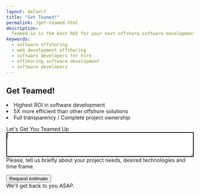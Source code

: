 ```yaml
---
layout: default
title: "Get Teamed!"
permalink: /get-teamed.html
description:
  Teamed.io is the best ROI for your next offshore software development project 
keywords:
  - software offshoring
  - web development offshoring
  - software developers for hire
  - offshoring software development
  - software developers
---
```


## Get Teamed!
<li>Highest ROI in software development
<li>5X more efficient than other offshore solutions
<li>Full transparency / Complete project ownership

<form name="form" name="form" ng-submit="submit()">
  <p>
    <label>Let's Get You Teamed Up</label><br/>
    <textarea name="details" style="width:100%;height:5em" tabindex="1"
      ng-model="details" required autofocus></textarea><br/>
    <span class="help">Please, tell us briefly about your project needs,
      desired technologies and time frame.</span>
  </p>
  <p>
    <button id='submit' tabindex="2">Request estimate</button><br/>
    <span class="help">We'll get back to you ASAP.</span>
  </p>
</form>
